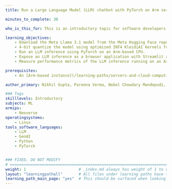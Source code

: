 ```yaml
---
title: Run a Large Language Model (LLM) chatbot with PyTorch on Arm servers

minutes_to_complete: 30

who_is_this_for: This is an introductory topic for software developers interested in running LLMs using PyTorch on Arm-based servers. 

learning_objectives:
    - Download the Meta Llama 3.1 model from the Meta Hugging Face repository.
    - 4-bit quantize the model using optimized INT4 KleidiAI Kernels for PyTorch.
    - Run an LLM inference using PyTorch on an Arm-based CPU.
    - Expose an LLM inference as a browser application with Streamlit as the frontend and Torchchat framework in PyTorch as the LLM backend server.
    - Measure performance metrics of the LLM inference running on an Arm-based CPU.

prerequisites:
    - An [Arm-based instance](/learning-paths/servers-and-cloud-computing/csp/) with at least 16 CPUs from a cloud service provider or an on-premise Arm server.

author_primary: Nikhil Gupta, Pareena Verma, Nobel Chowdary Mandepudi, Ravi Malhotra

### Tags
skilllevels: Introductory
subjects: ML
armips:
    - Neoverse
operatingsystems:
    - Linux
tools_software_languages:
    - LLM
    - GenAI
    - Python
    - PyTorch


### FIXED, DO NOT MODIFY
# ================================================================================
weight: 1                       # _index.md always has weight of 1 to order correctly
layout: "learningpathall"       # All files under learning paths have this same wrapper
learning_path_main_page: "yes"  # This should be surfaced when looking for related content. Only set for _index.md of learning path content.
---
```

